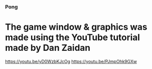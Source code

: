 ### Pong
# The game window & graphics was made using the YouTube tutorial made by Dan Zaidan 
https://youtu.be/yD0WzbKJcOg
https://youtu.be/PJmpOhk9GXw
